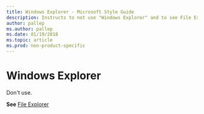```yaml
---
title: Windows Explorer - Microsoft Style Guide
description: Instructs to not use "Windows Explorer" and to see File Explorer for more information.
author: pallep
ms.author: pallep
ms.date: 01/19/2018
ms.topic: article
ms.prod: non-product-specific
---
```


# Windows Explorer

Don't use. 

**See** [File Explorer](~/a-z-word-list-term-collections/f/file-explorer.md)
